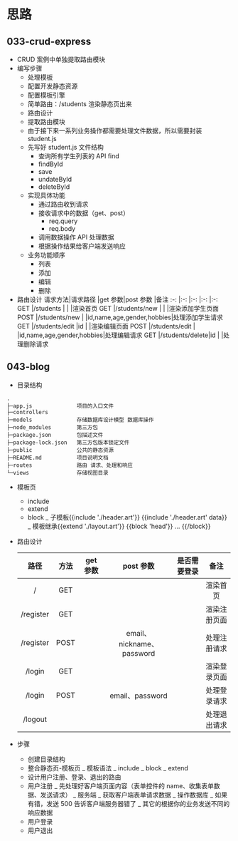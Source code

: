 # 思路

## 033-crud-express

- CRUD 案例中单独提取路由模块
- 编写步骤
  - 处理模板
  - 配置开发静态资源
  - 配置模板引擎
  - 简单路由：/students 渲染静态页出来
  - 路由设计
  - 提取路由模块
  - 由于接下来一系列业务操作都需要处理文件数据，所以需要封装 student.js
  - 先写好 student.js 文件结构
    - 查询所有学生列表的 API find
    - findById
    - save
    - undateById
    - deleteById
  - 实现具体功能
    - 通过路由收到请求
    - 接收请求中的数据（get、post）
      - req.query
      - req.body
    - 调用数据操作 API 处理数据
    - 根据操作结果给客户端发送响应
  - 业务功能顺序
    - 列表
    - 添加
    - 编辑
    - 删除
- 路由设计
  请求方法|请求路径 |get 参数|post 参数 |备注
  :-: |:-: |:-: |:-: |:-:
  GET |/students | | |渲染首页
  GET |/students/new | | |渲染添加学生页面
  POST |/students/new | |id,name,age,gender,hobbies|处理添加学生请求
  GET |/students/edit |id | |渲染编辑页面
  POST |/students/edit | |id,name,age,gender,hobbies|处理编辑请求
  GET |/students/delete|id | |处理删除请求

## 043-blog

- 目录结构

```shell
.
├─app.js              项目的入口文件
├─controllers
├─models              存储数据库设计模型 数据库操作
├─node_modules        第三方包
├─package.json        包描述文件
├─package-lock.json   第三方包版本锁定文件
├─public              公共的静态资源
├─README.md           项目说明文档
├─routes              路由 请求、处理和响应
└─views               存储视图目录
```

- 模板页

  - include
  - extend
  - block
    _ 子模板{{include './header.art'}} {{include './header.art' data}}
    _ 模板继承{{extend './layout.art'}} {{block 'head'}} ... {{/block}}

- 路由设计

  |   路径    | 方法 | get 参数 |         post 参数         | 是否需要登录 |     备注     |
  | :-------: | :--: | :------: | :-----------------------: | :----------: | :----------: |
  |     /     | GET  |          |                           |              |   渲染首页   |
  | /register | GET  |          |                           |              | 渲染注册页面 |
  | /register | POST |          | email、nickname、password |              | 处理注册请求 |
  |  /login   | GET  |          |                           |              | 渲染登录页面 |
  |  /login   | POST |          |      email、password      |              | 处理登录请求 |
  |  /logout  |      |          |                           |              | 处理退出请求 |

- 步骤

  - 创建目录结构
  - 整合静态页-模板页
    _ 模板语法
    _ include
    _ block
    _ extend
  - 设计用户注册、登录、退出的路由
  - 用户注册
    _ 先处理好客户端页面内容（表单控件的 name、收集表单数据、发送请求）
    _ 服务端
    _ 获取客户端表单请求数据
    _ 操作数据库
    _ 如果有错，发送 500 告诉客户端服务器错了
    _ 其它的根据你的业务发送不同的响应数据
  - 用户登录
  - 用户退出
